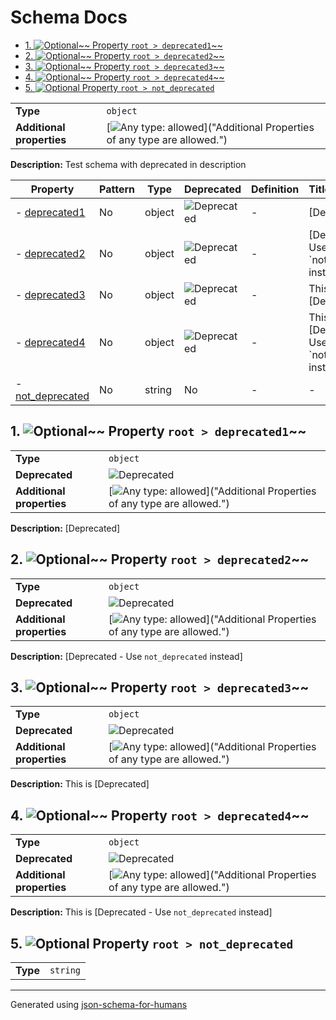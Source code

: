# Schema Docs

- [1. ![Optional](https://img.shields.io/badge/Optional-yellow)~~ Property `root > deprecated1`~~](#deprecated1)
- [2. ![Optional](https://img.shields.io/badge/Optional-yellow)~~ Property `root > deprecated2`~~](#deprecated2)
- [3. ![Optional](https://img.shields.io/badge/Optional-yellow)~~ Property `root > deprecated3`~~](#deprecated3)
- [4. ![Optional](https://img.shields.io/badge/Optional-yellow)~~ Property `root > deprecated4`~~](#deprecated4)
- [5. ![Optional](https://img.shields.io/badge/Optional-yellow) Property `root > not_deprecated`](#not_deprecated)

|                           |                                                                                                                                 |
| ------------------------- | ------------------------------------------------------------------------------------------------------------------------------- |
| **Type**                  | `object`                                                                                                                        |
| **Additional properties** | [![Any type: allowed](https://img.shields.io/badge/Any%20type-allowed-green)]("Additional Properties of any type are allowed.") |

**Description:** Test schema with deprecated in description

| Property                             | Pattern | Type   | Deprecated                                                 | Definition | Title/Description                                     |
| ------------------------------------ | ------- | ------ | ---------------------------------------------------------- | ---------- | ----------------------------------------------------- |
| - [deprecated1](#deprecated1 )       | No      | object | ![Deprecated](https://img.shields.io/badge/Deprecated-red) | -          | [Deprecated]                                          |
| - [deprecated2](#deprecated2 )       | No      | object | ![Deprecated](https://img.shields.io/badge/Deprecated-red) | -          | [Deprecated - Use \`not_deprecated\` instead]         |
| - [deprecated3](#deprecated3 )       | No      | object | ![Deprecated](https://img.shields.io/badge/Deprecated-red) | -          | This is [Deprecated]                                  |
| - [deprecated4](#deprecated4 )       | No      | object | ![Deprecated](https://img.shields.io/badge/Deprecated-red) | -          | This is [Deprecated - Use \`not_deprecated\` instead] |
| - [not_deprecated](#not_deprecated ) | No      | string | No                                                         | -          | -                                                     |

## <a name="deprecated1"></a>1. ![Optional](https://img.shields.io/badge/Optional-yellow)~~ Property `root > deprecated1`~~

|                           |                                                                                                                                 |
| ------------------------- | ------------------------------------------------------------------------------------------------------------------------------- |
| **Type**                  | `object`                                                                                                                        |
| **Deprecated**            | ![Deprecated](https://img.shields.io/badge/Deprecated-red)                                                                      |
| **Additional properties** | [![Any type: allowed](https://img.shields.io/badge/Any%20type-allowed-green)]("Additional Properties of any type are allowed.") |

**Description:** [Deprecated]

## <a name="deprecated2"></a>2. ![Optional](https://img.shields.io/badge/Optional-yellow)~~ Property `root > deprecated2`~~

|                           |                                                                                                                                 |
| ------------------------- | ------------------------------------------------------------------------------------------------------------------------------- |
| **Type**                  | `object`                                                                                                                        |
| **Deprecated**            | ![Deprecated](https://img.shields.io/badge/Deprecated-red)                                                                      |
| **Additional properties** | [![Any type: allowed](https://img.shields.io/badge/Any%20type-allowed-green)]("Additional Properties of any type are allowed.") |

**Description:** [Deprecated - Use `not_deprecated` instead]

## <a name="deprecated3"></a>3. ![Optional](https://img.shields.io/badge/Optional-yellow)~~ Property `root > deprecated3`~~

|                           |                                                                                                                                 |
| ------------------------- | ------------------------------------------------------------------------------------------------------------------------------- |
| **Type**                  | `object`                                                                                                                        |
| **Deprecated**            | ![Deprecated](https://img.shields.io/badge/Deprecated-red)                                                                      |
| **Additional properties** | [![Any type: allowed](https://img.shields.io/badge/Any%20type-allowed-green)]("Additional Properties of any type are allowed.") |

**Description:** This is [Deprecated]

## <a name="deprecated4"></a>4. ![Optional](https://img.shields.io/badge/Optional-yellow)~~ Property `root > deprecated4`~~

|                           |                                                                                                                                 |
| ------------------------- | ------------------------------------------------------------------------------------------------------------------------------- |
| **Type**                  | `object`                                                                                                                        |
| **Deprecated**            | ![Deprecated](https://img.shields.io/badge/Deprecated-red)                                                                      |
| **Additional properties** | [![Any type: allowed](https://img.shields.io/badge/Any%20type-allowed-green)]("Additional Properties of any type are allowed.") |

**Description:** This is [Deprecated - Use `not_deprecated` instead]

## <a name="not_deprecated"></a>5. ![Optional](https://img.shields.io/badge/Optional-yellow) Property `root > not_deprecated`

|          |          |
| -------- | -------- |
| **Type** | `string` |

----------------------------------------------------------------------------------------------------------------------------
Generated using [json-schema-for-humans](https://github.com/coveooss/json-schema-for-humans)
